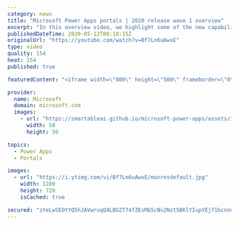 ```yaml
---
category: news
title: "Microsoft Power Apps portals | 2020 release wave 1 overview"
excerpt: "In this overview video, we highlight some of the new capabilities included in the latest update to Microsoft Power Apps portals.     Here are the capabilities covered:   •    Power BI integration, so you can quickly add Power BI reports, tables, and dashboards to your portals without coding.  •    Themes"
publishedDateTime: 2020-05-12T00:10:15Z
originalUrl: "https://youtube.com/watch?v=Bf7Ln6uAwxE"
type: video
quality: 154
heat: 154
published: true

featuredContent: "<iframe width=\"800\" height=\"500\" frameborder=\"0\" src=\"https://www.youtube.com/embed/Bf7Ln6uAwxE\" allow=\"accelerometer; autoplay; encrypted-media; gyroscope; picture-in-picture\" allowfullscreen></iframe>"

provider:
  name: Microsoft
  domain: microsoft.com
  images:
    - url: "https://smartableai.github.io/microsoft-power-apps/assets/images/organizations/microsoft.com-50x50.jpg"
      width: 50
      height: 50

topics:
  - Power Apps
  - Portals

images:
  - url: "https://i.ytimg.com/vi/Bf7Ln6uAwxE/maxresdefault.jpg"
    width: 1280
    height: 720
    isCached: true

secured: "zYeLwSEOtYQ5hJAVwroqQ4LBGZT74fZEsMb5cNv2Nzt5BKlYIupYEjf1bcnnm0ycMVcu6aLsA6tZpMOlK17rawEaF/S1fjfpdJwzYxOE9tTK7gU3QbR5Vp4/cuMTMGhWH5tZTmt4ipwIYJU7YqtWynm40RH7mWUrLdQZ3wfvIpwFdU+51pOK95TpD3WMqZF1ZnVCZ6/pZZ1GkqsF1apsqvC84CdsM2AiiZTNZWmx8YzgZSccRXqefuinF8814T/QY6tUQ5JFobE5qvWIJZz7W6HX6kFqVDt0ruiOz+fJ14er3KQO9S6wuKh6gIOGc7U7qVeTX7JU9Hx79kiWK4CdUdfnp1sNoH4sx4GRoYPcQTffNr2VOGHmrFOmKXS1TUj59pIwfz1+ZhuM2sxxO1+/MLHZs6FaiPp2/1kUak5tMAWHNsn4/I2pPz98SR3NxT8y;5P1s9SNT5FeAtMyF7TtaeQ=="
---
```



